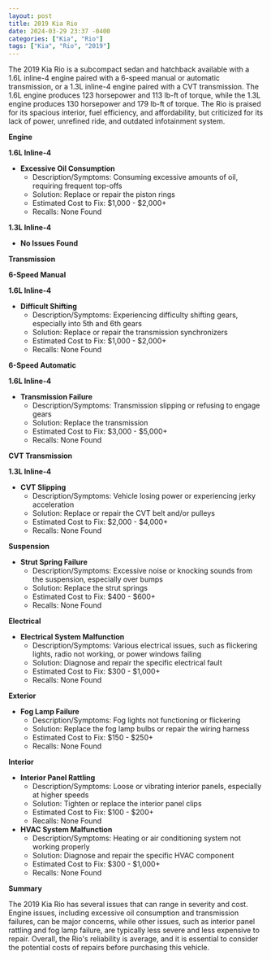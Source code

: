 ```yaml
---
layout: post
title: 2019 Kia Rio
date: 2024-03-29 23:37 -0400
categories: ["Kia", "Rio"]
tags: ["Kia", "Rio", "2019"]
---
```

The 2019 Kia Rio is a subcompact sedan and hatchback available with a 1.6L inline-4 engine paired with a 6-speed manual or automatic transmission, or a 1.3L inline-4 engine paired with a CVT transmission. The 1.6L engine produces 123 horsepower and 113 lb-ft of torque, while the 1.3L engine produces 130 horsepower and 179 lb-ft of torque. The Rio is praised for its spacious interior, fuel efficiency, and affordability, but criticized for its lack of power, unrefined ride, and outdated infotainment system.

**Engine**

**1.6L Inline-4**
- **Excessive Oil Consumption**
  - Description/Symptoms: Consuming excessive amounts of oil, requiring frequent top-offs
  - Solution: Replace or repair the piston rings
  - Estimated Cost to Fix: $1,000 - $2,000+
  - Recalls: None Found

**1.3L Inline-4**

- **No Issues Found**

**Transmission**

**6-Speed Manual**

**1.6L Inline-4**
- **Difficult Shifting**
  - Description/Symptoms: Experiencing difficulty shifting gears, especially into 5th and 6th gears
  - Solution: Replace or repair the transmission synchronizers
  - Estimated Cost to Fix: $1,000 - $2,000+
  - Recalls: None Found

**6-Speed Automatic**

**1.6L Inline-4**
- **Transmission Failure**
  - Description/Symptoms: Transmission slipping or refusing to engage gears
  - Solution: Replace the transmission
  - Estimated Cost to Fix: $3,000 - $5,000+
  - Recalls: None Found

**CVT Transmission**

**1.3L Inline-4**
- **CVT Slipping**
  - Description/Symptoms: Vehicle losing power or experiencing jerky acceleration
  - Solution: Replace or repair the CVT belt and/or pulleys
  - Estimated Cost to Fix: $2,000 - $4,000+
  - Recalls: None Found

**Suspension**

- **Strut Spring Failure**
  - Description/Symptoms: Excessive noise or knocking sounds from the suspension, especially over bumps
  - Solution: Replace the strut springs
  - Estimated Cost to Fix: $400 - $600+
  - Recalls: None Found

**Electrical**

- **Electrical System Malfunction**
  - Description/Symptoms: Various electrical issues, such as flickering lights, radio not working, or power windows failing
  - Solution: Diagnose and repair the specific electrical fault
  - Estimated Cost to Fix: $300 - $1,000+
  - Recalls: None Found

**Exterior**

- **Fog Lamp Failure**
  - Description/Symptoms: Fog lights not functioning or flickering
  - Solution: Replace the fog lamp bulbs or repair the wiring harness
  - Estimated Cost to Fix: $150 - $250+
  - Recalls: None Found

**Interior**

- **Interior Panel Rattling**
  - Description/Symptoms: Loose or vibrating interior panels, especially at higher speeds
  - Solution: Tighten or replace the interior panel clips
  - Estimated Cost to Fix: $100 - $200+
  - Recalls: None Found
- **HVAC System Malfunction**
  - Description/Symptoms: Heating or air conditioning system not working properly
  - Solution: Diagnose and repair the specific HVAC component
  - Estimated Cost to Fix: $300 - $1,000+
  - Recalls: None Found

**Summary**

The 2019 Kia Rio has several issues that can range in severity and cost. Engine issues, including excessive oil consumption and transmission failures, can be major concerns, while other issues, such as interior panel rattling and fog lamp failure, are typically less severe and less expensive to repair. Overall, the Rio's reliability is average, and it is essential to consider the potential costs of repairs before purchasing this vehicle.

